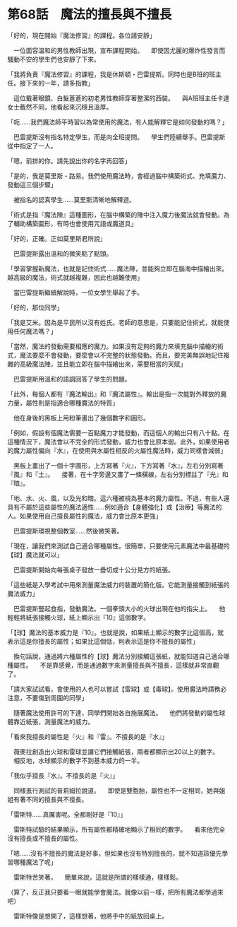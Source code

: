 # 第68話　魔法的擅長與不擅長

「好的，現在開始『魔法修習』的課程。各位請安靜」

　一位面容溫和的男性教師出現，宣布課程開始。
　即使因尤麗的爆炸性發言而騷動不安的學生們也安靜了下來。

「我將負責『魔法修習』的課程，我是休斯頓・巴雷提斯。同時也是B班的班主任。接下來的一年，請多指教」

　這位戴著眼鏡、白髮蒼蒼的初老男性教師穿著整潔的西裝。
　與A班班主任卡達女士截然不同，他看起來沉穩且溫厚。

「呃……我們魔法師平時習以為常使用的魔法，有人能解釋它是如何發動的嗎？」

　巴雷提斯沒有指名特定學生，而是向全班提問。
　學生們陸續舉手。巴雷提斯從中指定了一人。

「嗯，前排的你。請先說出你的名字再回答」

「是的，我是莫里斯・路易。我們使用魔法時，會經過腦中構築術式、充填魔力、發動這三個步驟」

　被指名的認真學生……莫里斯清晰地解釋道。

「術式是指『魔法陣』這種圖形，在腦中構築的陣中注入魔力後魔法就會發動。為了輔助構築圖形，有時也會使用咒語或魔道具」

「好的，正確。正如莫里斯君所說」

　巴雷提斯露出溫和的微笑點了點頭。

「學習掌握新魔法，也就是記住術式……魔法陣，並能夠立即在腦海中描繪出來。越高級的魔法，術式就越複雜，因此也越難使用」

　當巴雷提斯繼續解說時，一位女學生舉起了手。

「好的，那位同學」

「我是艾米。因為是平民所以沒有姓氏。老師的意思是，只要能記住術式，就能使用任何魔法嗎？」

「當然，魔法的發動需要相應的魔力。如果沒有足夠的魔力來填充腦中描繪的術式，魔法要麼不會發動，要麼會以不完整的狀態發動。而且，要完美無誤地記住複雜的高級魔法陣，並且能立即在腦中描繪出來，需要相當的天賦」

　巴雷提斯用溫和的語調回答了學生的問題。

「此外，每個人都有『魔法輸出』和『魔法屬性』。輸出是指一次能對外釋放的魔力量，屬性則是指適合哪種魔法的特質」

　他在身後的黑板上用粉筆畫出了幾個數字和圖形。

「例如，假設有個魔法需要一百點魔力才能發動，而這個人的輸出只有八十點。在這種情況下，魔法會以不完全的形式發動，威力也會比原本弱。此外，如果使用者的魔力屬性偏向『水』，在使用與水屬性相反的火屬性魔法時，威力同樣會減弱」

　黑板上畫出了一個十字圖形，上方寫著『火』，下方寫著『水』，左右分別寫著『風』和『土』。
　接著，在十字旁邊又畫了一條橫線，左右分別標註了『光』和『暗』。

「地、水、火、風，以及光和暗。這六種被視為基本的魔力屬性。不過，有些人還具有不屬於這些屬性的魔法適性……例如適合【身體強化】或【治療】等魔法的人。如果使用自己擅長屬性的魔法，威力會比原本更強」

　巴雷提斯環視整個教室……然後微笑著。

「現在，讓我們來測試自己適合哪種屬性。很簡單，只要使用元素魔法中最基礎的【球】魔法就可以」

　巴雷提斯開始向每張桌子發放一疊切成十公分見方的紙張。

「這些紙是入學考試中用來測量魔法威力的裝置的簡化版。它能測量接觸到紙張的魔法威力」

　巴雷提斯豎起食指，發動魔法。一個拳頭大小的火球出現在他的指尖上。
　他輕輕將紙張接觸火球，紙上顯示出『10』這個數字。

「【球】魔法的基本威力是『10』。也就是說，如果紙上顯示的數字比這個高，就表示這是你擅長的屬性；如果比這個低，則表示這是你不擅長的屬性」

　換句話說，通過將六種屬性的【球】魔法分別接觸這張紙，就能知道自己適合哪種屬性。
　不是靠感覺，而是通過數字來測量擅長與不擅長，這樣就非常直觀了。

「請大家試試看。會使用的人也可以嘗試【雷球】或【毒球】。使用魔法時請務必注意，不要傷到周圍的同學」

　隨著魔法使用許可的下達，同學們開始各自施展魔法。
　他們將發動的屬性球體靠近紙張，測量魔法的威力。

「看來我擅長的屬性是『火』和『雷』。不擅長的是『水』」

　薇奧拉創造出火球和雷球並讓它們接觸紙張，兩者都顯示出20以上的數字。
　相反地，水球顯示的數字不到基本威力的一半。

「我似乎擅長『水』。不擅長的是『火』」

　同樣進行測試的普莉姆拉說道。
　即使是雙胞胎，屬性也不一定相同，她與姐姐有著不同的擅長與不擅長。

「雷斯特……真厲害呢。全都剛好是『10』」

　雷斯特試驗的結果顯示，所有屬性都精確地顯示了相同的數字。
　看來他完全沒有擅長或不擅長的屬性。

「嗯……沒有不擅長的魔法是好事，但如果也沒有特別擅長的，就不知道該優先學習哪種魔法了呢」

　雷斯特苦笑著。
　簡單來說，這就是所謂的樣樣通，樣樣鬆。

（算了，反正我只要看一眼就能學會魔法。就像以前一樣，把所有魔法都學過來吧）

　雷斯特像是想開了，這樣想著，他將手中的紙放回桌上。